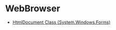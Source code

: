 # WebBrowser

- [HtmlDocument Class (System.Windows.Forms)](https://docs.microsoft.com/en-us/dotnet/api/system.windows.forms.htmldocument?view=netframework-4.8)
